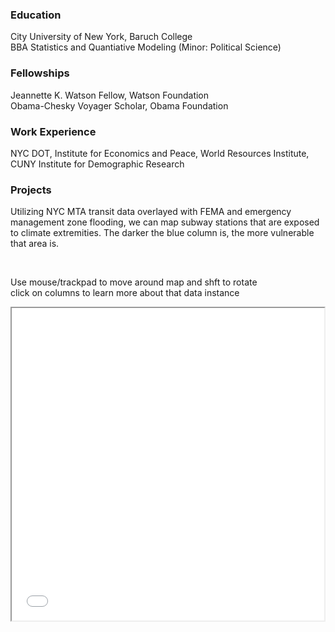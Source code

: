 ### Education
City University of New York, Baruch College <br>
BBA Statistics and Quantiative Modeling (Minor: Political Science)

### Fellowships
Jeannette K. Watson Fellow, Watson Foundation <br> 
Obama-Chesky Voyager Scholar, Obama Foundation

### Work Experience
NYC DOT, Institute for Economics and Peace, World Resources Institute, CUNY Institute for Demographic Research

### Projects
Utilizing NYC MTA transit data overlayed with FEMA and emergency management zone flooding, we can map subway stations that are exposed to climate extremities. The darker the blue column is, the more vulnerable that area is.

<br>

Use mouse/trackpad to move around map and shft to rotate
<br>
click on columns to learn more about that data instance
<iframe src="Map vF Proj.html" height="500" width="500"></iframe>



